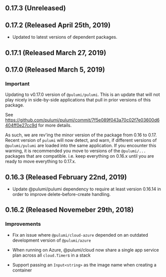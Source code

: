 ## 0.17.3 (Unreleased)

## 0.17.2 (Released April 25th, 2019)

- Updated to latest versions of dependent packages.

## 0.17.1 (Released March 27, 2019)

## 0.17.0 (Released March 5, 2019)

### Important

Updating to v0.17.0 version of `@pulumi/pulumi`.  This is an update that will not play nicely
in side-by-side applications that pull in prior versions of this package.

See https://github.com/pulumi/pulumi/commit/7f5e089f043a70c02f7e03600d6404ff0e27cc9d for more details.

As such, we are rev'ing the minor version of the package from 0.16 to 0.17.  Recent version of `pulumi` will now detect, and warn, if different versions of `@pulumi/pulumi` are loaded into the same application.  If you encounter this warning, it is recommended you move to versions of the `@pulumi/...` packages that are compatible.  i.e. keep everything on 0.16.x until you are ready to move everything to 0.17.x.

## 0.16.3 (Released February 22nd, 2019)

- Update @pulumi/pulumi dependency to require at least version 0.16.14 in order
  to improve delete-before-create handling.

## 0.16.2 (Released Novemeber 29th, 2018)

### Improvements

- Fix an issue where `@pulumi/cloud-azure` depended on an outdated development version of `@pulumi/azure`

- When running on Azure, @pulumi/cloud now share a single app service plan across all `cloud.Timer`s in a stack

- Support passing an `Input<string>` as the image name when creating a container


